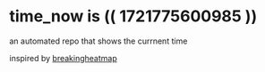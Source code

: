 # time_now is (( 1721775600985 ))

an automated repo that shows the currnent time

inspired by [breakingheatmap](https://github.com/breakingheatmap/breakingheatmap)